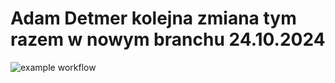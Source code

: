 # Adam Detmer kolejna zmiana tym razem w nowym branchu 24.10.2024

![example workflow](https://github.com/AdamDetmer/bank-zbozowy-mvn11/actions/workflows/ci.yml/badge.svg)
